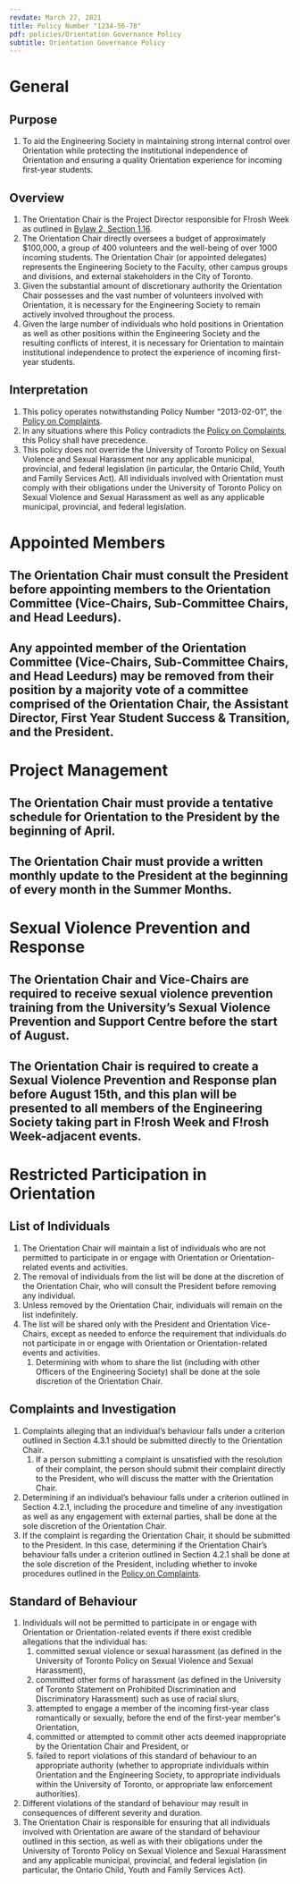 ```yaml
---
revdate: March 27, 2021
title: Policy Number "1234-56-78"
pdf: policies/Orientation Governance Policy
subtitle: Orientation Governance Policy
---
```


# General

## Purpose
1. To aid the Engineering Society in maintaining strong internal control over Orientation while protecting the institutional independence of Orientation and ensuring a quality Orientation experience for incoming first-year students.

## Overview
1. The Orientation Chair is the Project Director responsible for F!rosh Week as outlined in [Bylaw 2, Section 1.16](../bylaw-2.md).
1. The Orientation Chair directly oversees a budget of approximately $100,000, a group of 400 volunteers and the well-being of over 1000 incoming students. The Orientation Chair (or appointed delegates) represents the Engineering Society to the Faculty, other campus groups and divisions, and external stakeholders in the City of Toronto.
1. Given the substantial amount of discretionary authority the Orientation Chair possesses and the vast number of volunteers involved with Orientation, it is necessary for the Engineering Society to remain actively involved throughout the process.
1. Given the large number of individuals who hold positions in Orientation as well as other positions within the Engineering Society and the resulting conflicts of interest, it is necessary for Orientation to maintain institutional independence to protect the experience of incoming first-year students.

## Interpretation
1. This policy operates notwithstanding Policy Number “2013-02-01”, the [Policy on Complaints](policy-on-complaints.md).
1. In any situations where this Policy contradicts the [Policy on Complaints](policy-on-complaints.md), this Policy shall have precedence.
1. This policy does not override the University of Toronto Policy on Sexual Violence and Sexual Harassment nor any applicable municipal, provincial, and federal legislation (in particular, the Ontario Child, Youth and Family Services Act). All individuals involved with Orientation must comply with their obligations under the University of Toronto Policy on Sexual Violence and Sexual Harassment as well as any applicable municipal, provincial, and federal legislation.

# Appointed Members

## The Orientation Chair must consult the President before appointing members to the Orientation Committee (Vice-Chairs, Sub-Committee Chairs, and Head Leedurs).

## Any appointed member of the Orientation Committee (Vice-Chairs, Sub-Committee Chairs, and Head Leedurs) may be removed from their position by a majority vote of a committee comprised of the Orientation Chair, the Assistant Director, First Year Student Success & Transition, and the President.

# Project Management

## The Orientation Chair must provide a tentative schedule for Orientation to the President by the beginning of April.

## The Orientation Chair must provide a written monthly update to the President at the beginning of every month in the Summer Months.

# Sexual Violence Prevention and Response

## The Orientation Chair and Vice-Chairs are required to receive sexual violence prevention training from the University’s Sexual Violence Prevention and Support Centre before the start of August.

## The Orientation Chair is required to create a Sexual Violence Prevention and Response plan before August 15th, and this plan will be presented to all members of the Engineering Society taking part in F!rosh Week and F!rosh Week-adjacent events.

# Restricted Participation in Orientation

## List of Individuals
1. The Orientation Chair will maintain a list of individuals who are not permitted to participate in or engage with Orientation or Orientation-related events and activities.
1. The removal of individuals from the list will be done at the discretion of the Orientation Chair, who will consult the President before removing any individual.
1. Unless removed by the Orientation Chair, individuals will remain on the list indefinitely.
1. The list will be shared only with the President and Orientation Vice-Chairs, except as needed to enforce the requirement that individuals do not participate in or engage with Orientation or Orientation-related events and activities.
   1. Determining with whom to share the list (including with other Officers of the Engineering Society) shall be done at the sole discretion of the Orientation Chair.

## Complaints and Investigation
1. Complaints alleging that an individual’s behaviour falls under a criterion outlined in Section 4.3.1 should be submitted directly to the Orientation Chair.
   1. If a person submitting a complaint is unsatisfied with the resolution of their complaint, the person should submit their complaint directly to the President, who will discuss the matter with the Orientation Chair.
1. Determining if an individual’s behaviour falls under a criterion outlined in Section 4.2.1, including the procedure and timeline of any investigation as well as any engagement with external parties, shall be done at the sole discretion of the Orientation Chair.
1. If the complaint is regarding the Orientation Chair, it should be submitted to the President. In this case, determining if the Orientation Chair’s behaviour falls under a criterion outlined in Section 4.2.1 shall be done at the sole discretion of the President, including whether to invoke procedures outlined in the [Policy on Complaints](policy-on-complaints.md).

## Standard of Behaviour
1. Individuals will not be permitted to participate in or engage with Orientation or Orientation-related events if there exist credible allegations that the individual has:
   1. committed sexual violence or sexual harassment (as defined in the University of Toronto Policy on Sexual Violence and Sexual Harassment),
   1. committed other forms of harassment (as defined in the University of Toronto Statement on Prohibited Discrimination and Discriminatory Harassment) such as use of racial slurs,
   1. attempted to engage a member of the incoming first-year class romantically or sexually, before the end of the first-year member's Orientation,
   1. committed or attempted to commit other acts deemed inappropriate by the Orientation Chair and President, or
   1. failed to report violations of this standard of behaviour to an appropriate authority (whether to appropriate individuals within Orientation and the Engineering Society, to appropriate individuals within the University of Toronto, or appropriate law enforcement authorities).
1. Different violations of the standard of behaviour may result in consequences of different severity and duration.
1. The Orientation Chair is responsible for ensuring that all individuals involved with Orientation are aware of the standard of behaviour outlined in this section, as well as with their obligations under the University of Toronto Policy on Sexual Violence and Sexual Harassment and any applicable municipal, provincial, and federal legislation (in particular, the Ontario Child, Youth and Family Services Act).

